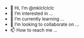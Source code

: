 - 👋 Hi, I’m @mklclclclc
- 👀 I’m interested in ...
- 🌱 I’m currently learning ...
- 💞️ I’m looking to collaborate on ...
- 📫 How to reach me ...

<!---
mklclclclc/mklclclclc is a ✨ special ✨ repository because its `README.md` (this file) appears on your GitHub profile.
You can click the Preview link to take a look at your changes.
--->
